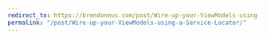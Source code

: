 ```yaml
---
redirect_to: https://brendoneus.com/post/Wire-up-your-ViewModels-using-a-Service-Locator/
permalink: "/post/Wire-up-your-ViewModels-using-a-Service-Locator/"
---
```

